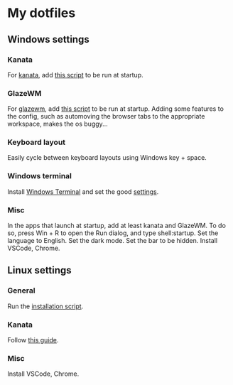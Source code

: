 # My dotfiles

## Windows settings

### Kanata

For [kanata](https://github.com/jtroo/kanata), add [this script](../dotfiles/setup/windows/launch_kanata.bat) to be run at startup.

### GlazeWM

For [glazewm](https://github.com/glzr-io/glazewm), add [this script](../dotfiles/setup/windows/launch_glazewm.bat) to be run at startup.
Adding some features to the config, such as automoving the browser tabs to the appropriate workspace, makes the os buggy...

### Keyboard layout

Easily cycle between keyboard layouts using Windows key + space.

### Windows terminal

Install [Windows Terminal](https://github.com/microsoft/terminal) and set the good [settings](../dotfiles/.config/windows_terminal/settings.json).

### Misc

In the apps that launch at startup, add at least kanata and GlazeWM. To do so, press Win + R to open the Run dialog, and type shell:startup.
Set the language to English. Set the dark mode. Set the bar to be hidden.
Install VSCode, Chrome.

## Linux settings

### General

Run the [installation script](../dotfiles/setup/install.sh).

### Kanata

Follow [this guide](https://github.com/jtroo/kanata/discussions/130).

### Misc

Install VSCode, Chrome.